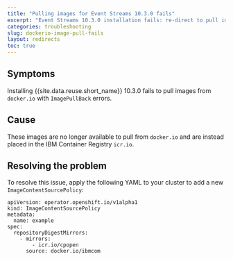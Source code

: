 ```yaml
---
title: "Pulling images for Event Streams 10.3.0 fails"
excerpt: "Event Streams 10.3.0 installation fails: re-direct to pull images from to icr.io"
categories: troubleshooting
slug: dockerio-image-pull-fails
layout: redirects
toc: true
---
```


## Symptoms

Installing {{site.data.reuse.short_name}} 10.3.0 fails to pull images from `docker.io` with `ImagePullBack` errors.

## Cause 

These images are no longer available to pull from `docker.io` and are instead placed in the IBM Container Registry `icr.io`.

## Resolving the problem

To resolve this issue, apply the following YAML to your cluster to add a new `ImageContentSourcePolicy`:

```
apiVersion: operator.openshift.io/v1alpha1
kind: ImageContentSourcePolicy
metadata:
  name: example
spec:
  repositoryDigestMirrors:
    - mirrors:
        - icr.io/cpopen
      source: docker.io/ibmcom
```